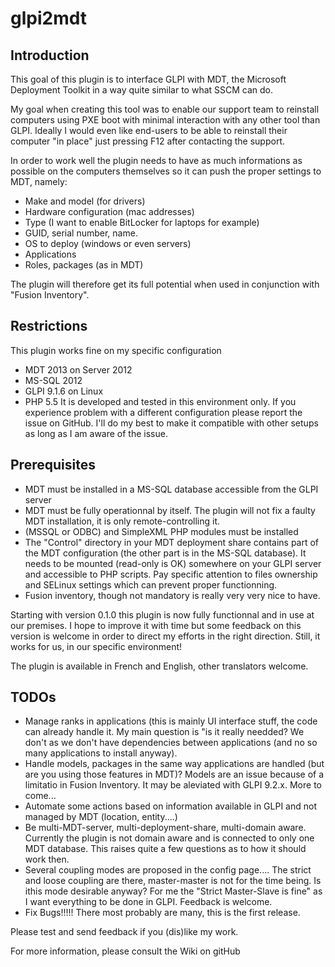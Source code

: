 # glpi2mdt


## Introduction
This goal of this plugin is to interface GLPI with MDT, the Microsoft Deployment Toolkit in a way quite similar to what SSCM can do.

My goal when creating this tool was to enable our support team to reinstall computers using PXE boot with minimal interaction with any other tool than GLPI. Ideally I would even like end-users to be able to reinstall their computer "in place" just pressing F12 after contacting the support.

In order to work well the plugin needs to have as much informations as possible on the computers themselves so it can push the proper settings to MDT, namely:
- Make and model (for drivers)
- Hardware configuration (mac addresses)
- Type (I want to enable BitLocker for laptops for example)
- GUID, serial number, name.
- OS to deploy (windows or even servers)
- Applications
- Roles, packages (as in MDT)


The plugin will therefore get its full potential when used in conjunction with "Fusion Inventory".

## Restrictions
This plugin works fine on my specific configuration 
* MDT 2013 on Server 2012
* MS-SQL 2012
* GLPI 9.1.6 on Linux 
* PHP 5.5 
It is developed and tested in this environment only. If you experience problem with a different configuration please report the issue on GitHub. I'll do my best to make it compatible with other setups as long as I am aware of the issue.

## Prerequisites

* MDT must be installed in a MS-SQL database accessible from the GLPI server
* MDT must be fully operationnal by itself. The plugin will not fix a faulty MDT installation, it is only remote-controlling it.
* (MSSQL or ODBC) and SimpleXML PHP modules must be installed
* The "Control" directory in your MDT deployment share contains part of the MDT configuration (the other part is in the MS-SQL database). It needs to be mounted (read-only is OK) somewhere on your GLPI server and accessible to PHP scripts. Pay specific attention to files ownership and SELinux settings which can prevent proper functionning. 
* Fusion inventory, though not mandatory is really very very nice to have.

Starting with version 0.1.0 this plugin is now fully functionnal and in use at our premises. I hope to improve it with time but some feedback on this
version is welcome in order to direct my efforts in the right direction.
Still, it works for us, in our specific environment!

The plugin is available in French and English, other translators welcome.


## TODOs
* Manage ranks in applications (this is mainly UI interface stuff, the code can already handle it. My main question is "is it really needded? We don't as we don't have dependencies between applications (and no so many applications to install anyway).
* Handle models, packages in the same way applications are handled (but are you using those features in MDT)? Models are an issue because of a limitatio in Fusion Inventory. It may be aleviated with GLPI 9.2.x. More to come...
* Automate some actions based on information available in GLPI and not managed by MDT (location, entity....)
* Be multi-MDT-server, multi-deployment-share, multi-domain aware. Currently the plugin is not domain aware and is connected to only one MDT database. This raises quite a few questions as to how it should work then.
* Several coupling modes are proposed in the config page.... The strict and loose coupling are there, master-master is not for the time being. Is ithis mode desirable anyway? For me the "Strict Master-Slave is fine" as I want everything to be done in GLPI. Feedback is welcome.
* Fix Bugs!!!!! There most probably are many, this is the first release.


Please test and send feedback if you (dis)like my work.

For more information, please consult the Wiki on gitHub


